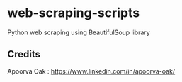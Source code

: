 # web-scraping-scripts
Python web scraping using BeautifulSoup library

## Credits
Apoorva Oak : https://www.linkedin.com/in/apoorva-oak/
